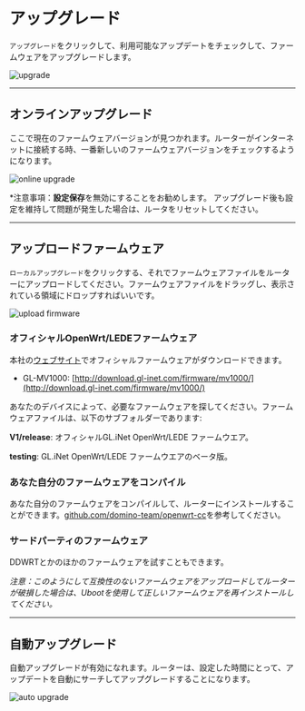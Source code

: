 # アップグレード

`アップグレード`をクリックして、利用可能なアップデートをチェックして、ファームウェアをアップグレードします。

![upgrade](https://static.gl-inet.com/docs/jp/3/setup/travel_ac_router/upgrade/firmware.png)



---

## オンラインアップグレード

ここで現在のファームウェアバージョンが見つかれます。ルーターがインターネットに接続する時、一番新しいのファームウェアバージョンをチェックするようになります。

![online upgrade](https://static.gl-inet.com/docs/jp/3/setup/travel_ac_router/upgrade/firmware1.png)



*注意事項：**設定保存**を無効にすることをお勧めします。 アップグレード後も設定を維持して問題が発生した場合は、ルータをリセットしてください。



---

## アップロードファームウェア

`ローカルアップグレード`をクリックする、それでファームウェアファイルをルーターにアップロードしてください。ファームウェアファイルをドラッグし、表示されている領域にドロップすればいいです。


![upload firmware](https://static.gl-inet.com/docs/jp/3/setup/travel_ac_router/upgrade/firmware2.png)



### オフィシャルOpenWrt/LEDEファームウェア

本社の[ウェブサイト](http://download.gl-inet.com/firmware/)でオフィシャルファームウェアがダウンロードできます。

- GL-MV1000: [http://download.gl-inet.com/firmware/mv1000/](http://download.gl-inet.com/firmware/mv1000/)

あなたのデバイスによって、必要なファームウェアを探してください。ファームウェアファイルは、以下のサブフォルダーであります:

**V1/release**: オフィシャルGL.iNet OpenWrt/LEDE ファームウエア。

**testing**:  GL.iNet OpenWrt/LEDE ファームウエアのベータ版。



### あなた自分のファームウェアをコンパイル

あなた自分のファームウェアをコンパイルして、ルーターにインストールすることができます。[github.com/domino-team/openwrt-cc](https://github.com/domino-team/openwrt-cc)を参考してください。



### サードパーティのファームウェア

DDWRTとかのほかのファームウェアを試すこともできます。



*注意：このようにして互換性のないファームウェアをアップロードしてルーターが破損した場合は、Ubootを使用して正しいファームウェアを再インストールしてください。*



---

## 自動アップグレード

自動アップグレードが有効になれます。ルーターは、設定した時間にとって、アップデートを自動にサーチしてアップグレードすることになります。

![auto upgrade](https://static.gl-inet.com/docs/jp/3/setup/travel_ac_router/upgrade/firmware3.png)

